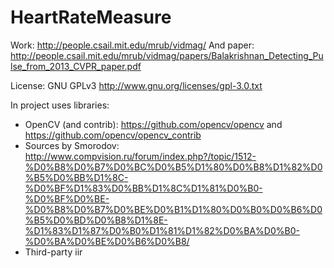 # HeartRateMeasure

Work: http://people.csail.mit.edu/mrub/vidmag/
And paper: http://people.csail.mit.edu/mrub/vidmag/papers/Balakrishnan_Detecting_Pulse_from_2013_CVPR_paper.pdf

License: GNU GPLv3 http://www.gnu.org/licenses/gpl-3.0.txt 

In project uses libraries:
- OpenCV (and contrib): https://github.com/opencv/opencv and https://github.com/opencv/opencv_contrib
- Sources by Smorodov: http://www.compvision.ru/forum/index.php?/topic/1512-%D0%B8%D0%B7%D0%BC%D0%B5%D1%80%D0%B8%D1%82%D0%B5%D0%BB%D1%8C-%D0%BF%D1%83%D0%BB%D1%8C%D1%81%D0%B0-%D0%BF%D0%BE-%D0%B8%D0%B7%D0%BE%D0%B1%D1%80%D0%B0%D0%B6%D0%B5%D0%BD%D0%B8%D1%8E-%D1%83%D1%87%D0%B0%D1%81%D1%82%D0%BA%D0%B0-%D0%BA%D0%BE%D0%B6%D0%B8/
- Third-party iir
